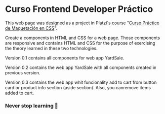 # Curso Frontend Developer Práctico

This web page was designed as a project in Platzi´s course "[Curso Práctico de Maquetación en CSS](www.platzi.com/cursos/frontend-developer-practico/ "Accede al curso")".

Create a components in HTML and CSS for a web page. Those components are responsive and contains HTML and CSS for the purpose of exercising the theory learned in these two technologies.

Version 0.1 contains all components for web app YardSale.

Version 0.2 contains the web app YardSale with all components created in previous version.

Version 0.3 contains the web app whit funcionality add to cart from button card or product info section (aside section). Also, you canremove items added to cart.

### Never stop learning 💚
